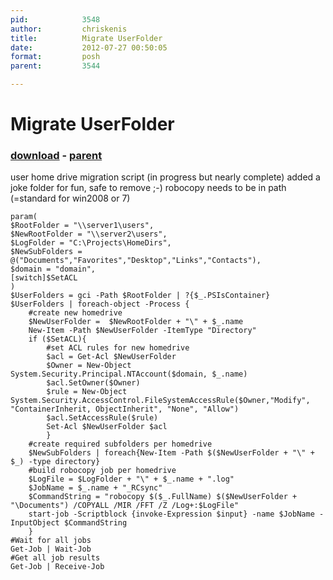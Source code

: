 ```yaml
---
pid:            3548
author:         chriskenis
title:          Migrate UserFolder
date:           2012-07-27 00:50:05
format:         posh
parent:         3544

---
```


# Migrate UserFolder

### [download](Scripts\3548.ps1) - [parent](Scripts\3544.md)

user home drive migration script (in progress but nearly complete)
added a joke folder for fun, safe to remove ;-)
robocopy needs to be in path (=standard for win2008 or 7)

```posh
param(
$RootFolder = "\\server1\users",
$NewRootFolder = "\\server2\users",
$LogFolder = "C:\Projects\HomeDirs",
$NewSubFolders = @("Documents","Favorites","Desktop","Links","Contacts"),
$domain = "domain",
[switch]$SetACL
)
$UserFolders = gci -Path $RootFolder | ?{$_.PSIsContainer}
$UserFolders | foreach-object -Process {
	#create new homedrive
	$NewUserFolder =  $NewRootFolder + "\" + $_.name
	New-Item -Path $NewUserFolder -ItemType "Directory"
	if ($SetACL){
		#set ACL rules for new homedrive
		$acl = Get-Acl $NewUserFolder
		$Owner = New-Object System.Security.Principal.NTAccount($domain, $_.name)
		$acl.SetOwner($Owner)
		$rule = New-Object System.Security.AccessControl.FileSystemAccessRule($Owner,"Modify", "ContainerInherit, ObjectInherit", "None", "Allow")
		$acl.SetAccessRule($rule)
		Set-Acl $NewUserFolder $acl
		}
	#create required subfolders per homedrive
	$NewSubFolders | foreach{New-Item -Path $($NewUserFolder + "\" + $_) -type directory}
	#build robocopy job per homedrive
	$LogFile = $LogFolder + "\" + $_.name + ".log"
	$JobName = $_.name + "_RCsync"
	$CommandString = "robocopy $($_.FullName) $($NewUserFolder + "\Documents") /COPYALL /MIR /FFT /Z /Log+:$LogFile"
	start-job -Scriptblock {invoke-Expression $input} -name $JobName -InputObject $CommandString
    }
#Wait for all jobs
Get-Job | Wait-Job
#Get all job results
Get-Job | Receive-Job 
```
